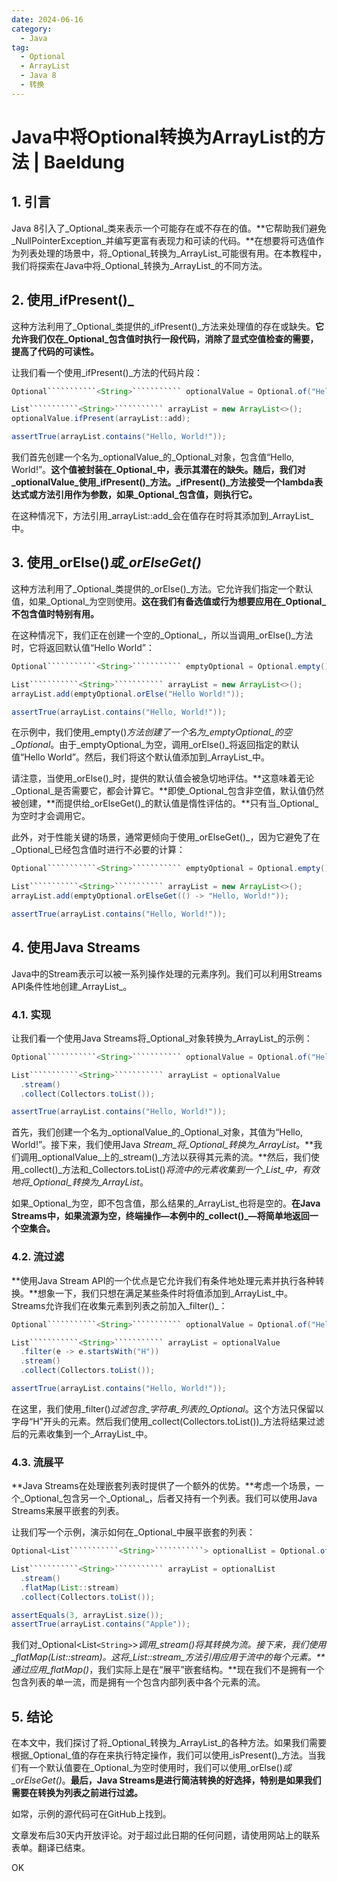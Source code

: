 ```yaml
---
date: 2024-06-16
category:
  - Java
tag:
  - Optional
  - ArrayList
  - Java 8
  - 转换
---
```

# Java中将Optional转换为ArrayList的方法 | Baeldung

## 1. 引言

Java 8引入了_Optional_类来表示一个可能存在或不存在的值。**它帮助我们避免_NullPointerException_并编写更富有表现力和可读的代码。**在想要将可选值作为列表处理的场景中，将_Optional_转换为_ArrayList_可能很有用。在本教程中，我们将探索在Java中将_Optional_转换为_ArrayList_的不同方法。

## 2. 使用_ifPresent()_

这种方法利用了_Optional_类提供的_ifPresent()_方法来处理值的存在或缺失。**它允许我们仅在_Optional_包含值时执行一段代码，消除了显式空值检查的需要，提高了代码的可读性。**

让我们看一个使用_ifPresent()_方法的代码片段：

```java
Optional```````````<String>``````````` optionalValue = Optional.of("Hello, World!");

List```````````<String>``````````` arrayList = new ArrayList<>();
optionalValue.ifPresent(arrayList::add);

assertTrue(arrayList.contains("Hello, World!"));
```

我们首先创建一个名为_optionalValue_的_Optional_对象，包含值“Hello, World!”。**这个值被封装在_Optional_中，表示其潜在的缺失。**随后，我们对_optionalValue_使用_ifPresent()_方法。**_ifPresent()_方法接受一个lambda表达式或方法引用作为参数，如果_Optional_包含值，则执行它。**

在这种情况下，方法引用_arrayList::add_会在值存在时将其添加到_ArrayList_中。

## 3. 使用_orElse()_或_orElseGet()_

这种方法利用了_Optional_类提供的_orElse()_方法。它允许我们指定一个默认值，如果_Optional_为空则使用。**这在我们有备选值或行为想要应用在_Optional_不包含值时特别有用。**

在这种情况下，我们正在创建一个空的_Optional_，所以当调用_orElse()_方法时，它将返回默认值“Hello World”：

```java
Optional```````````<String>``````````` emptyOptional = Optional.empty();

List```````````<String>``````````` arrayList = new ArrayList<>();
arrayList.add(emptyOptional.orElse("Hello World!"));

assertTrue(arrayList.contains("Hello, World!"));
```

在示例中，我们使用_empty()_方法创建了一个名为_emptyOptional_的空_Optional_。由于_emptyOptional_为空，调用_orElse()_将返回指定的默认值“Hello World”。然后，我们将这个默认值添加到_ArrayList_中。

请注意，当使用_orElse()_时，提供的默认值会被急切地评估。**这意味着无论_Optional_是否需要它，都会计算它。**即使_Optional_包含非空值，默认值仍然被创建，**而提供给_orElseGet()_的默认值是惰性评估的。**只有当_Optional_为空时才会调用它。

此外，对于性能关键的场景，通常更倾向于使用_orElseGet()_，因为它避免了在_Optional_已经包含值时进行不必要的计算：

```java
Optional```````````<String>``````````` emptyOptional = Optional.empty();

List```````````<String>``````````` arrayList = new ArrayList<>();
arrayList.add(emptyOptional.orElseGet(() -> "Hello, World!"));

assertTrue(arrayList.contains("Hello, World!"));
```

## 4. 使用Java Streams

Java中的Stream表示可以被一系列操作处理的元素序列。我们可以利用Streams API条件性地创建_ArrayList_。

### 4.1. 实现

让我们看一个使用Java Streams将_Optional_对象转换为_ArrayList_的示例：

```java
Optional```````````<String>``````````` optionalValue = Optional.of("Hello, World!");

List```````````<String>``````````` arrayList = optionalValue
  .stream()
  .collect(Collectors.toList());

assertTrue(arrayList.contains("Hello, World!"));
```

首先，我们创建一个名为_optionalValue_的_Optional_对象，其值为“Hello, World!”。接下来，我们使用Java _Stream_将_Optional_转换为_ArrayList_。**我们调用_optionalValue_上的_stream()_方法以获得其元素的流。**然后，我们使用_collect()_方法和_Collectors.toList()_将流中的元素收集到一个_List_中，有效地将_Optional_转换为_ArrayList_。

如果_Optional_为空，即不包含值，那么结果的_ArrayList_也将是空的。**在Java Streams中，如果流源为空，终端操作—本例中的_collect()_—将简单地返回一个空集合。**

### 4.2. 流过滤

**使用Java Stream API的一个优点是它允许我们有条件地处理元素并执行各种转换。**想象一下，我们只想在满足某些条件时将值添加到_ArrayList_中。Streams允许我们在收集元素到列表之前加入_filter()_：

```java
Optional```````````<String>``````````` optionalValue = Optional.of("Hello, World!");

List```````````<String>``````````` arrayList = optionalValue
  .filter(e -> e.startsWith("H"))
  .stream()
  .collect(Collectors.toList());

assertTrue(arrayList.contains("Hello, World!"));
```

在这里，我们使用_filter()_过滤包含_字符串_列表的_Optional_。这个方法只保留以字母“H”开头的元素。然后我们使用_collect(Collectors.toList())_方法将结果过滤后的元素收集到一个_ArrayList_中。

### 4.3. 流展平

**Java Streams在处理嵌套列表时提供了一个额外的优势。**考虑一个场景，一个_Optional_包含另一个_Optional_，后者又持有一个列表。我们可以使用Java Streams来展平嵌套的列表。

让我们写一个示例，演示如何在_Optional_中展平嵌套的列表：

```java
Optional<List```````````<String>```````````> optionalList = Optional.of(Arrays.asList("Apple", "Banana", "Cherry"));

List```````````<String>``````````` arrayList = optionalList
  .stream()
  .flatMap(List::stream)
  .collect(Collectors.toList());

assertEquals(3, arrayList.size());
assertTrue(arrayList.contains("Apple"));
```

我们对_Optional<List```````````<String>```````````>_调用_stream()_将其转换为流。接下来，我们使用_flatMap(List::stream)_。这将_List::stream_方法引用应用于流中的每个元素。**通过应用_flatMap()_，我们实际上是在“展平”嵌套结构。**现在我们不是拥有一个包含列表的单一流，而是拥有一个包含内部列表中各个元素的流。

## 5. 结论

在本文中，我们探讨了将_Optional_转换为_ArrayList_的各种方法。如果我们需要根据_Optional_值的存在来执行特定操作，我们可以使用_isPresent()_方法。当我们有一个默认值要在_Optional_为空时使用时，我们可以使用_orElse()_或_orElseGet()_。**最后，Java Streams是进行简洁转换的好选择，特别是如果我们需要在转换为列表之前进行过滤。**

如常，示例的源代码可在GitHub上找到。

文章发布后30天内开放评论。对于超过此日期的任何问题，请使用网站上的联系表单。翻译已结束。

OK